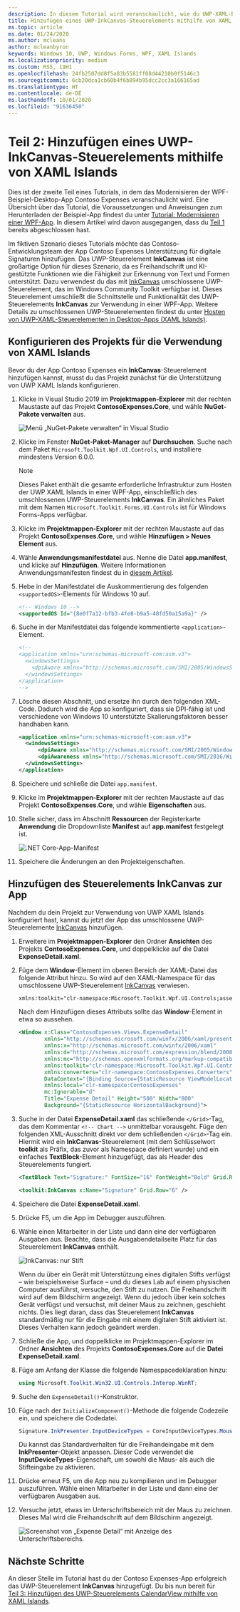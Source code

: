 ```yaml
---
description: In diesem Tutorial wird veranschaulicht, wie du UWP-XAML-Benutzeroberflächen hinzufügst, MSIX-Pakete erstellst und weitere moderne Komponenten in deine WPF-App integrierst.
title: Hinzufügen eines UWP-InkCanvas-Steuerelements mithilfe von XAML Islands
ms.topic: article
ms.date: 01/24/2020
ms.author: mcleans
author: mcleanbyron
keywords: Windows 10, UWP, Windows Forms, WPF, XAML Islands
ms.localizationpriority: medium
ms.custom: RS5, 19H1
ms.openlocfilehash: 24fb2507dd8f5a83b5581ff08d44210b0f5146c3
ms.sourcegitcommit: 6cb20dca1cb60b4f6b894b95dcc2cc3a166165ad
ms.translationtype: HT
ms.contentlocale: de-DE
ms.lasthandoff: 10/01/2020
ms.locfileid: "91636450"
---
```

# <a name="part-2-add-a-uwp-inkcanvas-control-using-xaml-islands"></a>Teil 2: Hinzufügen eines UWP-InkCanvas-Steuerelements mithilfe von XAML Islands

Dies ist der zweite Teil eines Tutorials, in dem das Modernisieren der WPF-Beispiel-Desktop-App Contoso Expenses veranschaulicht wird. Eine Übersicht über das Tutorial, die Voraussetzungen und Anweisungen zum Herunterladen der Beispiel-App findest du unter [Tutorial: Modernisieren einer WPF-App](modernize-wpf-tutorial.md). In diesem Artikel wird davon ausgegangen, dass du [Teil 1](modernize-wpf-tutorial-1.md) bereits abgeschlossen hast.

Im fiktiven Szenario dieses Tutorials möchte das Contoso-Entwicklungsteam der App Contoso Expenses Unterstützung für digitale Signaturen hinzufügen. Das UWP-Steuerelement **InkCanvas** ist eine großartige Option für dieses Szenario, da es Freihandschrift und KI-gestützte Funktionen wie die Fähigkeit zur Erkennung von Text und Formen unterstützt. Dazu verwendest du das mit [InkCanvas](/windows/communitytoolkit/controls/wpf-winforms/inkcanvas) umschlossene UWP-Steuerelement, das im Windows Community Toolkit verfügbar ist. Dieses Steuerelement umschließt die Schnittstelle und Funktionalität des UWP-Steuerelements **InkCanvas** zur Verwendung in einer WPF-App. Weitere Details zu umschlossenen UWP-Steuerelementen findest du unter [Hosten von UWP-XAML-Steuerelementen in Desktop-Apps (XAML Islands)](xaml-islands.md).

## <a name="configure-the-project-to-use-xaml-islands"></a>Konfigurieren des Projekts für die Verwendung von XAML Islands

Bevor du der App Contoso Expenses ein **InkCanvas**-Steuerelement hinzufügen kannst, musst du das Projekt zunächst für die Unterstützung von UWP XAML Islands konfigurieren.

1. Klicke in Visual Studio 2019 im **Projektmappen-Explorer** mit der rechten Maustaste auf das Projekt **ContosoExpenses.Core**, und wähle **NuGet-Pakete verwalten** aus.

    ![Menü „NuGet-Pakete verwalten“ in Visual Studio](images/wpf-modernize-tutorial//ManageNuGetPackages.png)

2. Klicke im Fenster **NuGet-Paket-Manager** auf **Durchsuchen**. Suche nach dem Paket `Microsoft.Toolkit.Wpf.UI.Controls`, und installiere mindestens Version 6.0.0.

    > [!NOTE]
    > Dieses Paket enthält die gesamte erforderliche Infrastruktur zum Hosten der UWP XAML Islands in einer WPF-App, einschließlich des umschlossenen UWP-Steuerelements **InkCanvas**. Ein ähnliches Paket mit dem Namen `Microsoft.Toolkit.Forms.UI.Controls` ist für Windows Forms-Apps verfügbar.

3. Klicke im **Projektmappen-Explorer** mit der rechten Maustaste auf das Projekt **ContosoExpenses.Core**, und wähle **Hinzufügen > Neues Element** aus.

4. Wähle **Anwendungsmanifestdatei** aus. Nenne die Datei **app.manifest**, und klicke auf **Hinzufügen**. Weitere Informationen Anwendungsmanifesten findest du in [diesem Artikel](/windows/desktop/SbsCs/application-manifests).

5. Hebe in der Manifestdatei die Auskommentierung des folgenden `<supportedOS>`-Elements für Windows 10 auf.

    ```xml
    <!-- Windows 10 -->
    <supportedOS Id="{8e0f7a12-bfb3-4fe8-b9a5-48fd50a15a9a}" />
    ```

6. Suche in der Manifestdatei das folgende kommentierte `<application>`-Element.

    ```xml
    <!--
    <application xmlns="urn:schemas-microsoft-com:asm.v3">
      <windowsSettings>
        <dpiAware xmlns="http://schemas.microsoft.com/SMI/2005/WindowsSettings">true</dpiAware>
      </windowsSettings>
    </application>
    -->
    ```

7. Lösche diesen Abschnitt, und ersetze ihn durch den folgenden XML-Code. Dadurch wird die App so konfiguriert, dass sie DPI-fähig ist und verschiedene von Windows 10 unterstützte Skalierungsfaktoren besser handhaben kann.

    ```xml
    <application xmlns="urn:schemas-microsoft-com:asm.v3">
      <windowsSettings>
          <dpiAware xmlns="http://schemas.microsoft.com/SMI/2005/WindowsSettings">true/PM</dpiAware>
          <dpiAwareness xmlns="http://schemas.microsoft.com/SMI/2016/WindowsSettings">PerMonitorV2, PerMonitor</dpiAwareness>
      </windowsSettings>
    </application>
    ```

8. Speichere und schließe die Datei `app.manifest`.

9. Klicke im **Projektmappen-Explorer** mit der rechten Maustaste auf das Projekt **ContosoExpenses.Core**, und wähle **Eigenschaften** aus.

10. Stelle sicher, dass im Abschnitt **Ressourcen** der Registerkarte **Anwendung** die Dropdownliste **Manifest** auf **app.manifest** festgelegt ist.

    ![.NET Core-App-Manifest](images/wpf-modernize-tutorial/NetCoreAppManifest.png)

11. Speichere die Änderungen an den Projekteigenschaften.

## <a name="add-an-inkcanvas-control-to-the-app"></a>Hinzufügen des Steuerelements InkCanvas zur App

Nachdem du dein Projekt zur Verwendung von UWP XAML Islands konfiguriert hast, kannst du jetzt der App das umschlossene UWP-Steuerelemente [InkCanvas](/windows/communitytoolkit/controls/wpf-winforms/inkcanvas) hinzufügen.

1. Erweitere im **Projektmappen-Explorer** den Ordner **Ansichten** des Projekts **ContosoExpenses.Core**, und doppelklicke auf die Datei **ExpenseDetail.xaml**.

2. Füge dem **Window**-Element im oberen Bereich der XAML-Datei das folgende Attribut hinzu. So wird auf den XAML-Namespace für das umschlossene UWP-Steuerelement [InkCanvas](/windows/communitytoolkit/controls/wpf-winforms/inkcanvas) verwiesen.

    ```xml
    xmlns:toolkit="clr-namespace:Microsoft.Toolkit.Wpf.UI.Controls;assembly=Microsoft.Toolkit.Wpf.UI.Controls"
    ```

    Nach dem Hinzufügen dieses Attributs sollte das **Window**-Element in etwa so aussehen.

    ```xml
    <Window x:Class="ContosoExpenses.Views.ExpenseDetail"
            xmlns="http://schemas.microsoft.com/winfx/2006/xaml/presentation"
            xmlns:x="http://schemas.microsoft.com/winfx/2006/xaml"
            xmlns:d="http://schemas.microsoft.com/expression/blend/2008"
            xmlns:mc="http://schemas.openxmlformats.org/markup-compatibility/2006"
            xmlns:toolkit="clr-namespace:Microsoft.Toolkit.Wpf.UI.Controls;assembly=Microsoft.Toolkit.Wpf.UI.Controls"
            xmlns:converters="clr-namespace:ContosoExpenses.Converters"
            DataContext="{Binding Source={StaticResource ViewModelLocator}, Path=ExpensesDetailViewModel}"
            xmlns:local="clr-namespace:ContosoExpenses"
            mc:Ignorable="d"
            Title="Expense Detail" Height="500" Width="800"
            Background="{StaticResource HorizontalBackground}">
    ```

4. Suche in der Datei **ExpenseDetail.xaml** das schließende `</Grid>`-Tag, das dem Kommentar `<!-- Chart -->` unmittelbar vorausgeht. Füge den folgenden XML-Ausschnitt direkt vor dem schließenden `</Grid>`-Tag ein. Hiermit wird ein **InkCanvas**-Steuerelement (mit dem Schlüsselwort **toolkit** als Präfix, das zuvor als Namespace definiert wurde) und ein einfaches **TextBlock**-Element hinzugefügt, das als Header des Steuerelements fungiert.

    ```xml
    <TextBlock Text="Signature:" FontSize="16" FontWeight="Bold" Grid.Row="5" />

    <toolkit:InkCanvas x:Name="Signature" Grid.Row="6" />
    ```

5. Speichere die Datei **ExpenseDetail.xaml**.

6. Drücke F5, um die App im Debugger auszuführen.

7. Wähle einen Mitarbeiter in der Liste und dann eine der verfügbaren Ausgaben aus. Beachte, dass die Ausgabendetailseite Platz für das Steuerelement **InkCanvas** enthält.

    ![InkCanvas: nur Stift](images/wpf-modernize-tutorial/InkCanvasPenOnly.png)

    Wenn du über ein Gerät mit Unterstützung eines digitalen Stifts verfügst – wie beispielsweise Surface – und du dieses Lab auf einem physischen Computer ausführst, versuche, den Stift zu nutzen. Die Freihandschrift wird auf dem Bildschirm angezeigt. Wenn du jedoch über kein solches Gerät verfügst und versuchst, mit deiner Maus zu zeichnen, geschieht nichts. Dies liegt daran, dass das Steuerelement **InkCanvas** standardmäßig nur für die Eingabe mit einem digitalen Stift aktiviert ist. Dieses Verhalten kann jedoch geändert werden.

8. Schließe die App, und doppelklicke im Projektmappen-Explorer im Ordner **Ansichten** des Projekts **ContosoExpenses.Core** auf die **Datei ExpenseDetail.xaml**.

9. Füge am Anfang der Klasse die folgende Namespacedeklaration hinzu:

    ```csharp
    using Microsoft.Toolkit.Win32.UI.Controls.Interop.WinRT;
    ```

10. Suche den `ExpenseDetail()`-Konstruktor.

11. Füge nach der `InitializeComponent()`-Methode die folgende Codezeile ein, und speichere die Codedatei.

    ```csharp
    Signature.InkPresenter.InputDeviceTypes = CoreInputDeviceTypes.Mouse | CoreInputDeviceTypes.Pen;
    ```

    Du kannst das Standardverhalten für die Freihandeingabe mit dem **InkPresenter**-Objekt anpassen. Dieser Code verwendet die **InputDeviceTypes**-Eigenschaft, um sowohl die Maus- als auch die Stifteingabe zu aktivieren.

12. Drücke erneut F5, um die App neu zu kompilieren und im Debugger auszuführen. Wähle einen Mitarbeiter in der Liste und dann eine der verfügbaren Ausgaben aus.

13. Versuche jetzt, etwas im Unterschriftsbereich mit der Maus zu zeichnen. Dieses Mal wird die Freihandschrift auf dem Bildschirm angezeigt.

    ![Screenshot von „Expense Detail“ mit Anzeige des Unterschriftsbereichs.](images/wpf-modernize-tutorial/Signature.png)

## <a name="next-steps"></a>Nächste Schritte

An dieser Stelle im Tutorial hast du der Contoso Expenses-App erfolgreich das UWP-Steuerelement **InkCanvas** hinzugefügt. Du bis nun bereit für [Teil 3: Hinzufügen des UWP-Steuerelements CalendarView mithilfe von XAML Islands](modernize-wpf-tutorial-3.md).